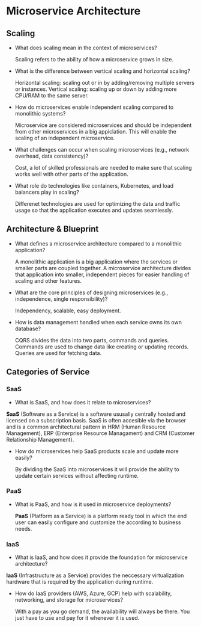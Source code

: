 # Microservice Architecture

## Scaling

* What does scaling mean in the context of microservices?

  Scaling refers to the ability of how a microservice grows in size.  

* What is the difference between vertical scaling and horizontal scaling?

  Horizontal scaling: scaling out or in by adding/removing multiple servers or instances.
  Vertical scaling: scaling up or down by adding more CPU/RAM to the same server.

* How do microservices enable independent scaling compared to monolithic systems?

  Microservice are considered microservices and should be independent from other microservices in a big appiclation. This will enable the scaling of an independent microservice.

* What challenges can occur when scaling microservices (e.g., network overhead, data consistency)?

  Cost, a lot of skilled professionals are needed to make sure that scaling works well with other parts of the application.

* What role do technologies like containers, Kubernetes, and load balancers play in scaling?

  Differenet technologies are used for optimizing the data and traffic usage so that the application executes and updates seamlessly.

## Architecture & Blueprint

* What defines a microservice architecture compared to a monolithic application?

  A monolithic application is a big application where the services or smaller parts are coupled together.
  A microservice architecture divides that application into smaller, independent pieces for easier handling of scaling and other features.

* What are the core principles of designing microservices (e.g., independence, single responsibility)?

  Independency, scalable, easy deployment.

* How is data management handled when each service owns its own database?

  CQRS divides the data into two parts, commands and queries.
  Commands are used to change data like creating or updating records.
  Queries are used for fetching data.

## Categories of Service

### SaaS

* What is SaaS, and how does it relate to microservices?

**SaaS** (Software as a Service) is a software ususally centrally hosted and licensed on a subscription basis. SaaS is often accesible via the browser and is a common architectural pattern in HRM (Human Resource Management), ERP (Enterprise Resource Managament) and CRM (Customer Relationship Management).

* How do microservices help SaaS products scale and update more easily?

  By dividing the SaaS into microservices it will provide the ability to update certain services without affecting runtime.

### PaaS

* What is PaaS, and how is it used in microservice deployments?

  **PaaS** (Platform as a Service) is a platform ready tool in which the end user can easily configure and customize the according to business needs.

### IaaS

* What is IaaS, and how does it provide the foundation for microservice architecture?

 **IaaS** (Infrastructure as a Service) provides the neccessary virtualization hardware that is required by the application during runtime.

* How do IaaS providers (AWS, Azure, GCP) help with scalability, networking, and storage for microservices?

  With a pay as you go demand, the availability will always be there. You just have to use and pay for it whenever it is used.
